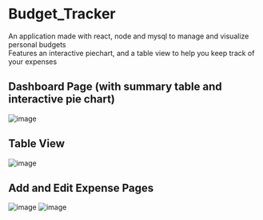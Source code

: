 # Budget_Tracker
An application made with react, node and mysql to manage and visualize personal budgets <br/>
Features an interactive piechart, and a table view to help you keep track of your expenses

## Dashboard Page (with summary table and interactive pie chart)
![image](https://github.com/Edwin2345/Budget_Tracker/assets/112472516/70e23b5d-1ca6-43a0-b724-9f49d707b75a)
<br/>  
## Table View
![image](https://github.com/Edwin2345/Budget_Tracker/assets/112472516/7debbe3f-78a5-40b1-9494-b22eea4fe402)
<br/>  
## Add and Edit Expense Pages
![image](https://github.com/Edwin2345/Budget_Tracker/assets/112472516/b64ee0c9-f2a7-4f4f-960f-ed3ef2318750)
![image](https://github.com/Edwin2345/Budget_Tracker/assets/112472516/cd472468-989e-49da-a944-e0dafb55e455)
